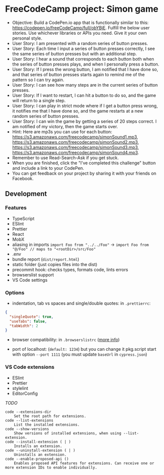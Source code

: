 # FreeCodeCamp project: Simon game

- Objective: Build a CodePen.io app that is functionally similar to this: https://codepen.io/freeCodeCamp/full/obYBjE.
Fulfill the below user stories. Use whichever libraries or APIs you need. Give it your own personal style.
- User Story: I am presented with a random series of button presses.
- User Story: Each time I input a series of button presses correctly, I see the same series of button presses but with an additional step.
- User Story: I hear a sound that corresponds to each button both when the series of button presses plays, and when I personally press a button.
- User Story: If I press the wrong button, I am notified that I have done so, and that series of button presses starts again to remind me of the pattern so I can try again.
- User Story: I can see how many steps are in the current series of button presses.
- User Story: If I want to restart, I can hit a button to do so, and the game will return to a single step.
- User Story: I can play in strict mode where if I get a button press wrong, it notifies me that I have done so, and the game restarts at a new random series of button presses.
- User Story: I can win the game by getting a series of 20 steps correct. I am notified of my victory, then the game starts over.
- Hint: Here are mp3s you can use for each button: https://s3.amazonaws.com/freecodecamp/simonSound1.mp3, https://s3.amazonaws.com/freecodecamp/simonSound2.mp3, https://s3.amazonaws.com/freecodecamp/simonSound3.mp3, https://s3.amazonaws.com/freecodecamp/simonSound4.mp3.
- Remember to use Read-Search-Ask if you get stuck.
- When you are finished, click the "I've completed this challenge" button and include a link to your CodePen.
- You can get feedback on your project by sharing it with your friends on Facebook.

## Development

### Features

- TypeScript
- ESlint
- Prettier
- React
- MobX
- aliasing in imports `import Foo from "../../Foo"` -> `import Foo from "@/Foo" // maps to "<rootDir>/src/Foo"`
- .env
- bundle report (`dist/report.html`)
- static folder (just copies files into the dist)
- precommit hook: checks types, formats code, lints errors
- browserslist support
- VS Code settings

### Options

- indentation, tab vs spaces and single/double quotes: in `.prettierrc`:

```json
{
  "singleQuote": true,
  "useTabs": false,
  "tabWidth": 2
}
```

- browser compatibility: in `.browserslistrc` ([more info](https://github.com/browserslist/browserslist))

- port of localhost: (`default: 1234`) but you can change it pkg.script start with option `--port 1111` (you must update `baseUrl` in `cypress.json`)

### VS Code extensions

- ESlint
- Prettier
- stylelint
- EditorConfig

_TODO_

```
code --extensions-dir
    Set the root path for extensions.
code --list-extensions
    List the installed extensions.
code --show-versions
    Show versions of installed extensions, when using --list-extension.
code --install-extension ( | )
    Installs an extension.
code --uninstall-extension ( | )
    Uninstalls an extension.
code --enable-proposed-api ()
    Enables proposed API features for extensions. Can receive one or more extension IDs to enable individually.
```

